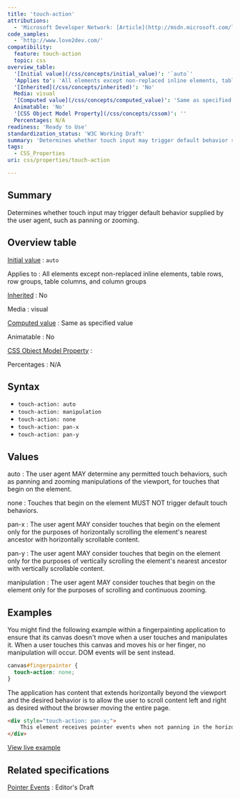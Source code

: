 ```yaml
---
title: 'touch-action'
attributions:
  - 'Microsoft Developer Network: [Article](http://msdn.microsoft.com/library/ie/hh772044.aspx)'
code_samples:
  - 'http://www.love2dev.com/'
compatibility:
  feature: touch-action
  topic: css
overview_table:
  '[Initial value](/css/concepts/initial_value)': '`auto`'
  'Applies to': 'All elements except non-replaced inline elements, table rows, row groups, table columns, and column groups'
  '[Inherited](/css/concepts/inherited)': 'No'
  Media: visual
  '[Computed value](/css/concepts/computed_value)': 'Same as specified value'
  Animatable: 'No'
  '[CSS Object Model Property](/css/concepts/cssom)': ''
  Percentages: N/A
readiness: 'Ready to Use'
standardization_status: 'W3C Working Draft'
summary: 'Determines whether touch input may trigger default behavior supplied by the user agent, such as panning or zooming.'
tags:
  - CSS_Properties
uri: css/properties/touch-action

---
```

## Summary

Determines whether touch input may trigger default behavior supplied by the user agent, such as panning or zooming.

## Overview table

[Initial value](/css/concepts/initial_value)
:   `auto`

Applies to
:   All elements except non-replaced inline elements, table rows, row groups, table columns, and column groups

[Inherited](/css/concepts/inherited)
:   No

Media
:   visual

[Computed value](/css/concepts/computed_value)
:   Same as specified value

Animatable
:   No

[CSS Object Model Property](/css/concepts/cssom)
:

Percentages
:   N/A

## Syntax

-   `touch-action: auto`
-   `touch-action: manipulation`
-   `touch-action: none`
-   `touch-action: pan-x`
-   `touch-action: pan-y`

## Values

auto
:   The user agent MAY determine any permitted touch behaviors, such as panning and zooming manipulations of the viewport, for touches that begin on the element.

none
:   Touches that begin on the element MUST NOT trigger default touch behaviors.

pan-x
:   The user agent MAY consider touches that begin on the element only for the purposes of horizontally scrolling the element's nearest ancestor with horizontally scrollable content.

pan-y
:   The user agent MAY consider touches that begin on the element only for the purposes of vertically scrolling the element's nearest ancestor with vertically scrollable content.

manipulation
:   The user agent MAY consider touches that begin on the element only for the purposes of scrolling and continuous zooming.

## Examples

You might find the following example within a fingerpainting application to ensure that its canvas doesn't move when a user touches and manipulates it. When a user touches this canvas and moves his or her finger, no manipulation will occur. DOM events will be sent instead.

``` css
canvas#fingerpainter {
  touch-action: none;
}
```

The application has content that extends horizontally beyond the viewport and the desired behavior is to allow the user to scroll content left and right as desired without the browser moving the entire page.

``` html
<div style="touch-action: pan-x;">
    This element receives pointer events when not panning in the horizontal direction.
</div>
```

[View live example](http://www.love2dev.com/)

## Related specifications

[Pointer Events](https://dvcs.w3.org/hg/pointerevents/raw-file/tip/pointerEvents.html#the-touch-action-css-property)
:   Editor's Draft

